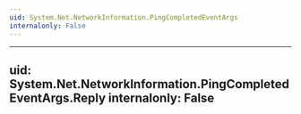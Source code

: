 ```yaml
---
uid: System.Net.NetworkInformation.PingCompletedEventArgs
internalonly: False
---
```


---
uid: System.Net.NetworkInformation.PingCompletedEventArgs.Reply
internalonly: False
---
